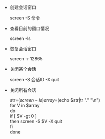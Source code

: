
 - 创建会话窗口 
    
    screen -S 命令
    
 - 查看目前的窗口情况

     screen -ls

 - 恢复会话窗口

     screen -r 12865

 - 关闭某个会话

     screen -S  会话ID  -X quit 
    
 - 关闭所有会话

    str=$(screen -ls)  
    array=$(echo $str|tr "." "\n")  
    for V in $array  
    do  
    if [ $V -gt 0  ]  
        then screen -S $V -X quit  
    fi  
    done  
    
